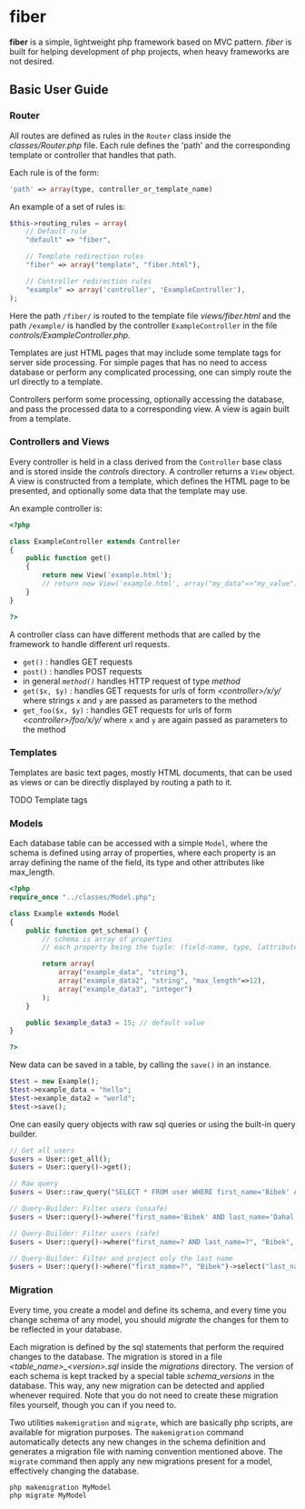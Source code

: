 # fiber

**fiber** is a simple, lightweight php framework based on MVC pattern. *fiber* is built for helping development of php projects, when heavy frameworks are not desired.

## Basic User Guide

### Router

All routes are defined as rules in the `Router` class inside the *classes/Router.php* file. Each rule defines the 'path' and the corresponding template or controller that handles that path.

Each rule is of the form:

```php
'path' => array(type, controller_or_template_name)
```

An example of a set of rules is:

```php
$this->routing_rules = array(
    // Default rule
    "default" => "fiber",

    // Template redirection rules
    "fiber" => array("template", "fiber.html"),

    // Controller redirection rules
    "example" => array('controller', 'ExampleController'),
);
```

Here the path `/fiber/` is routed to the template file *views/fiber.html* and the path `/example/` is handled by the controller `ExampleController` in the file *controls/ExampleController.php*.

Templates are just HTML pages that may include some template tags for server side processing. For simple pages that has no need to access database or perform any complicated processing, one can simply route the url directly to a template.

Controllers perform some processing, optionally accessing the database, and pass the processed data to a corresponding view. A view is again built from a template.

### Controllers and Views

Every controller is held in a class derived from the `Controller` base class and is stored inside the *controls* directory. A controller returns a `View` object. A view is constructed from a template, which defines the HTML page to be presented, and optionally some data that the template may use.

An example controller is:

```php
<?php

class ExampleController extends Controller
{
    public function get()
    {
        return new View('example.html');
        // return new View('example.html', array("my_data"=>"my_value"));
    }
}

?>
```

A controller class can have different methods that are called by the framework to handle different url requests.

* `get()` : handles GET requests
* `post()` : handles POST requests
* in general *`method()`* handles HTTP request of type *method*
* `get($x, $y)` : handles GET requests for urls of form *&lt;controller&gt;/x/y/* where strings `x` and `y` are passed as parameters to the method
* `get_foo($x, $y)` : handles GET requests for urls of form *&lt;controller&gt;/foo/x/y/* where `x` and `y` are again passed as parameters to the method

### Templates

Templates are basic text pages, mostly HTML documents, that can be used as views or can be directly displayed by routing a path to it.

TODO Template tags

### Models

Each database table can be accessed with a simple `Model`, where the schema is defined using array of properties, where each property is an array defining the name of the field, its type and other attributes like max_length.

```php
<?php
require_once "../classes/Model.php";

class Example extends Model
{
    public function get_schema() {
        // schema is array of properties
        // each property being the tuple: (field-name, type, [attribute,...])

        return array(
            array("example_data", "string"),
            array("example_data2", "string", "max_length"=>12),
            array("example_data3", "integer")
        );
    }

    public $example_data3 = 15; // default value
}

?>
```

New data can be saved in a table, by calling the `save()` in an instance.

```php
$test = new Example();
$test->example_data = "hello";
$test->example_data2 = "world";
$test->save();
```

One can easily query objects with raw sql queries or using the built-in query builder.

```php
// Get all users
$users = User::get_all();
$users = User::query()->get();

// Raw query
$users = User::raw_query("SELECT * FROM user WHERE first_name='Bibek' AND last_name='Dahal'");

// Query-Builder: Filter users (unsafe)
$users = User::query()->where("first_name='Bibek' AND last_name='Dahal'")->get();

// Query-Builder: Filter users (safe)
$users = User::query()->where("first_name=? AND last_name=?", "Bibek", "Dahal")->get();

// Query-Builder: Filter and project only the last name
$users = User::query()->where("first_name=?", "Bibek")->select("last_name")->get();
```

### Migration

Every time, you create a model and define its schema, and every time you change schema of any model, you should *migrate* the changes for them to be reflected in your database.

Each migration is defined by the sql statements that perform the required changes to the database. The migration is stored in a file *&lt;table_name&gt;_&lt;version&gt;.sql* inside the *migrations* directory. The version of each schema is kept tracked by a special table *schema_versions* in the database. This way, any new migration can be detected and applied whenever required. Note that you do not need to create these migration files yourself, though you can if you need to.

Two utilities `makemigration` and `migrate`, which are basically php scripts, are available for migration purposes. The `makemigration` command automatically detects any new changes in the schema definition and generates a migration file with naming convention mentioned above. The `migrate` command then apply any new migrations present for a model, effectively changing the database.

```bash
php makemigration MyModel
php migrate MyModel
```
